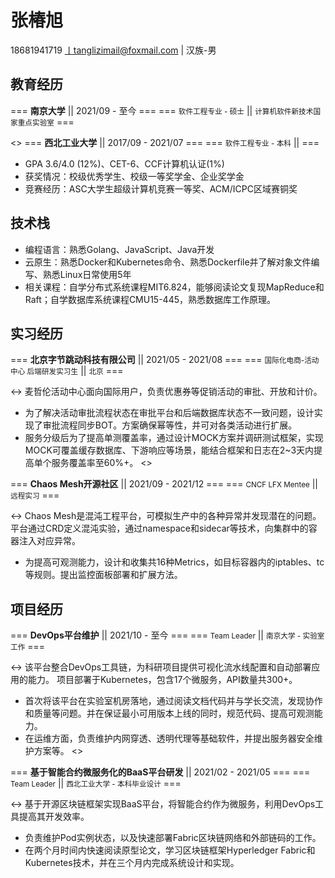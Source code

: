# 张椿旭
<span> 18681941719 丨tanglizimail@foxmail.com | 汉族-男 </span>

## 教育经历

=== <strong>南京大学</strong> || 2021/09 - 至今 ===
=== <small>软件工程专业 - 硕士</small> || <small>计算机软件新技术国家重点实验室</small> ===


<>
=== <strong>西北工业大学</strong> || 2017/09 - 2021/07 ===
=== <small>软件工程专业 - 本科</small> || ===

- GPA 3.6/4.0 (12%)、CET-6、CCF计算机认证(1%)
- 获奖情况：校级优秀学生、校级一等奖学金、企业奖学金
- 竞赛经历：ASC大学生超级计算机竞赛一等奖、ACM/ICPC区域赛铜奖

## 技术栈

- 编程语言：熟悉Golang、JavaScript、Java开发
- 云原生：熟悉Docker和Kubernetes命令、熟悉Dockerfile并了解对象文件编写、熟悉Linux日常使用5年
- 相关课程：自学分布式系统课程MIT6.824，能够阅读论文复现MapReduce和Raft；自学数据库系统课程CMU15-445，熟悉数据库工作原理。

## 实习经历

=== <strong>北京字节跳动科技有限公司</strong> || 2021/05 - 2021/08 ===
=== <small>国际化电商-活动中心 后端研发实习生</small> || <small>北京</small> ===

<->
麦哲伦活动中心面向国际用户，负责优惠券等促销活动的审批、开放和计价。

- 为了解决活动审批流程状态在审批平台和后端数据库状态不一致问题，设计实现了审批流程同步BOT。方案确保幂等性，并可对各类活动进行扩展。
- 服务分级后为了提高单测覆盖率，通过设计MOCK方案并调研测试框架，实现MOCK可覆盖缓存数据库、下游响应等场景，能结合框架和日志在2~3天内提高单个服务覆盖率至60%+。
<>

=== <strong>Chaos Mesh开源社区</strong> || 2021/09 - 2021/12 ===
=== <small>CNCF LFX Mentee</small> || <small>远程实习</small> ===

<->
Chaos Mesh是混沌工程平台，可模拟生产中的各种异常并发现潜在的问题。
平台通过CRD定义混沌实验，通过namespace和sidecar等技术，向集群中的容器注入对应异常。

- 为提高可观测能力，设计和收集共16种Metrics，如目标容器内的iptables、tc等规则。提出监控面板部署和扩展方法。


## 项目经历

=== <strong>DevOps平台维护</strong> || 2021/10 - 至今 ===
=== <small>Team Leader</small> || <small>南京大学 - 实验室工作</small> ===

<->
该平台整合DevOps工具链，为科研项目提供可视化流水线配置和自动部署应用的能力。
项目部署于Kubernetes，包含17个微服务，API数量共300+。

- 首次将该平台在实验室机房落地，通过阅读文档代码并与学长交流，发现协作和质量等问题。并在保证最小可用版本上线的同时，规范代码、提高可观测能力。
- 在运维方面，负责维护内网穿透、透明代理等基础软件，并提出服务器安全维护方案等。
<>

=== <strong>基于智能合约微服务化的BaaS平台研发</strong> || 2021/02 - 2021/05 ===
=== <small>Team Leader</small> || <small>西北工业大学 - 本科毕业设计</small> ===

<->
基于开源区块链框架实现BaaS平台，将智能合约作为微服务，利用DevOps工具提高其开发效率。

- 负责维护Pod实例状态，以及快速部署Fabric区块链网络和外部链码的工作。
- 在两个月时间内快速阅读原型论文，学习区块链框架Hyperledger Fabric和Kubernetes技术，并在三个月内完成系统设计和实现。

